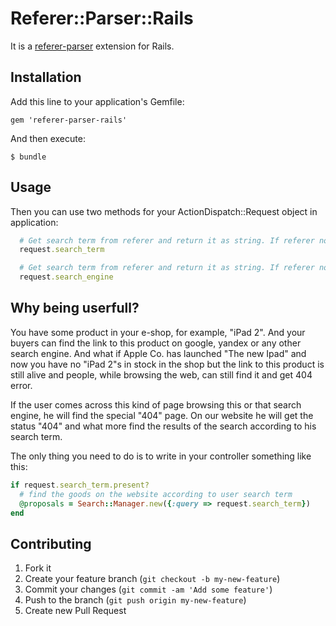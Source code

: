 # Referer::Parser::Rails

It is a [referer-parser](https://github.com/snowplow/referer-parser/blob/master/ruby/README.md)
 extension for Rails.

## Installation

Add this line to your application's Gemfile:

    gem 'referer-parser-rails'

And then execute:

    $ bundle


## Usage

Then you can use two methods for your ActionDispatch::Request object in application:

```ruby
  # Get search term from referer and return it as string. If referer not present then returns nil.
  request.search_term

  # Get search term from referer and return it as string. If referer not present then will returns nil.
  request.search_engine
```

## Why being userfull?
You have some product in your e-shop, for example, "iPad 2". And your buyers can find the link to this product on google, yandex or any other search engine. And what if Apple Co. has launched "The new Ipad" and now you have no "iPad 2"s in stock in the shop but the link to this product is still alive and people, while browsing the web, can still find it and get 404 error.

If the user comes across this kind of page browsing this or that search engine, he will find the special "404" page. On our website he will get the status "404" and what more find the results of the search according to his search term.

The only thing you need to do is to write in your controller something like this:

```ruby
if request.search_term.present?
  # find the goods on the website according to user search term
  @proposals = Search::Manager.new({:query => request.search_term})
end
```  

## Contributing

1. Fork it
2. Create your feature branch (`git checkout -b my-new-feature`)
3. Commit your changes (`git commit -am 'Add some feature'`)
4. Push to the branch (`git push origin my-new-feature`)
5. Create new Pull Request